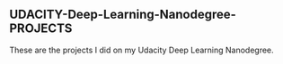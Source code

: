 ## UDACITY-Deep-Learning-Nanodegree-PROJECTS
These are the projects I did on my Udacity Deep Learning Nanodegree.
